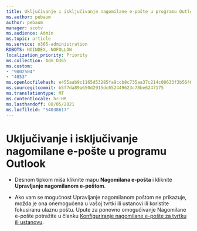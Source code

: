 ```yaml
---
title: Uključivanje i isključivanje nagomilane e-pošte u programu Outlook
ms.author: pebaum
author: pebaum
manager: scotv
ms.audience: Admin
ms.topic: article
ms.service: o365-administration
ROBOTS: NOINDEX, NOFOLLOW
localization_priority: Priority
ms.collection: Adm_O365
ms.custom:
- "9002504"
- "4853"
ms.openlocfilehash: e455aab9c1165d53285fa9ccb8c735aa37c214c00633f3b5640a2583dee53226
ms.sourcegitcommit: b5f7da89a650d2915dc652449623c78be6247175
ms.translationtype: MT
ms.contentlocale: hr-HR
ms.lasthandoff: 08/05/2021
ms.locfileid: "54038617"
---
```

# <a name="turn-off-or-on-clutter-in-outlook"></a>Uključivanje i isključivanje nagomilane e-pošte u programu Outlook

- Desnom tipkom miša kliknite mapu **Nagomilana e-pošta** i kliknite **Upravljanje nagomilanom e-poštom**. 

- Ako vam se mogućnost Upravljanje nagomilanom poštom ne prikazuje, možda je ona onemogućena u vašoj tvrtki ili ustanovi ili koristite fokusiranu ulaznu poštu. Upute za ponovno omogućivanje Nagomilane e-pošte potražite u članku [Konfiguriranje nagomilane e-pošte za tvrtku ili ustanovu](https://support.office.com/article/832276bd-d024-47b6-a80a-a6b884907a5b?wt.mc_id=SCL_a9c72a77-1bc4-40e6-ba6d-103c1d1aba4c_AdmHlp).
